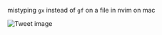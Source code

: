mistyping `gx` instead of `gf` on a file in nvim on mac


![Tweet image](/asset/crosspoast/GiaEwCuasAAnAE7.png)

